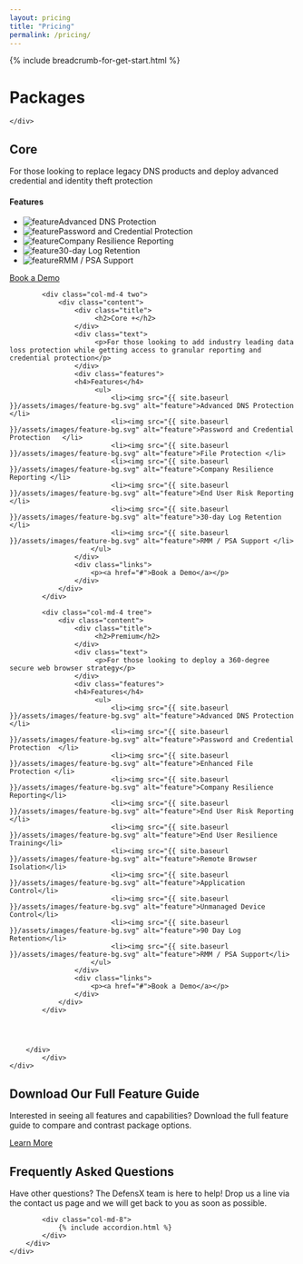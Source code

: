 ```yaml
---
layout: pricing
title: "Pricing"
permalink: /pricing/
---
```

<div id="pricing_slider">
    <div class="container">
        <div class="row"> <div class="col-md-12 text-right">{% include breadcrumb-for-get-start.html %}</div></div>
        <div class="row"> <div class="col-md-12 text-left"><h1>Packages</h1></div></div>
         
    </div>
</div>

<div id="pricing_tree_box">
    <div class="container">
        <div class="scroll-container">
        <div class="row">
            <div class="col-md-4 one">
                <div class="content">
                    <div class="title text-left">
                         <h2>Core</h2>
                    </div>
                    <div class="text">
                         <p>For those looking to replace legacy DNS products and deploy advanced credential and identity theft protection</p>
                    </div>
                    <div class="features">
                    <h4>Features</h4>
                         <ul>
                             <li><img src="{{ site.baseurl }}/assets/images/feature-bg.svg" alt="feature">Advanced DNS Protection </li>
                             <li><img src="{{ site.baseurl }}/assets/images/feature-bg.svg" alt="feature">Password and Credential Protection  </li>
                             <li><img src="{{ site.baseurl }}/assets/images/feature-bg.svg" alt="feature">Company Resilience Reporting  </li>
                             <li><img src="{{ site.baseurl }}/assets/images/feature-bg.svg" alt="feature">30-day Log Retention </li>
                             <li><img src="{{ site.baseurl }}/assets/images/feature-bg.svg" alt="feature">RMM / PSA Support </li>
                        </ul>
                    </div>
                    <div class="links">
                        <p><a href="#">Book a Demo</a></p>
                    </div>
                </div>
            </div>
            
            <div class="col-md-4 two">
                <div class="content">
                    <div class="title">
                         <h2>Core +</h2>
                    </div>
                    <div class="text">
                         <p>For those looking to add industry leading data loss protection while getting access to granular reporting and credential protection</p>
                    </div>
                    <div class="features">
                    <h4>Features</h4>
                         <ul>
                             <li><img src="{{ site.baseurl }}/assets/images/feature-bg.svg" alt="feature">Advanced DNS Protection </li>
                             <li><img src="{{ site.baseurl }}/assets/images/feature-bg.svg" alt="feature">Password and Credential Protection   </li>
                             <li><img src="{{ site.baseurl }}/assets/images/feature-bg.svg" alt="feature">File Protection </li>
                             <li><img src="{{ site.baseurl }}/assets/images/feature-bg.svg" alt="feature">Company Resilience Reporting </li>
                             <li><img src="{{ site.baseurl }}/assets/images/feature-bg.svg" alt="feature">End User Risk Reporting  </li>
                             <li><img src="{{ site.baseurl }}/assets/images/feature-bg.svg" alt="feature">30-day Log Retention </li>
                             <li><img src="{{ site.baseurl }}/assets/images/feature-bg.svg" alt="feature">RMM / PSA Support </li>
                        </ul>
                    </div>
                    <div class="links">
                        <p><a href="#">Book a Demo</a></p>
                    </div>
                </div>
            </div>
            
            <div class="col-md-4 tree">
                <div class="content">
                    <div class="title">
                         <h2>Premium</h2>
                    </div>
                    <div class="text">
                         <p>For those looking to deploy a 360-degree secure web browser strategy</p>
                    </div>
                    <div class="features">
                    <h4>Features</h4>
                         <ul>
                             <li><img src="{{ site.baseurl }}/assets/images/feature-bg.svg" alt="feature">Advanced DNS Protection </li>
                             <li><img src="{{ site.baseurl }}/assets/images/feature-bg.svg" alt="feature">Password and Credential Protection  </li>
                             <li><img src="{{ site.baseurl }}/assets/images/feature-bg.svg" alt="feature">Enhanced File Protection </li>
                             <li><img src="{{ site.baseurl }}/assets/images/feature-bg.svg" alt="feature">Company Resilience Reporting</li>
                             <li><img src="{{ site.baseurl }}/assets/images/feature-bg.svg" alt="feature">End User Risk Reporting </li>
                             <li><img src="{{ site.baseurl }}/assets/images/feature-bg.svg" alt="feature">End User Resilience Training</li>
                             <li><img src="{{ site.baseurl }}/assets/images/feature-bg.svg" alt="feature">Remote Browser Isolation</li>
                             <li><img src="{{ site.baseurl }}/assets/images/feature-bg.svg" alt="feature">Application Control</li>
                             <li><img src="{{ site.baseurl }}/assets/images/feature-bg.svg" alt="feature">Unmanaged Device Control</li>
                             <li><img src="{{ site.baseurl }}/assets/images/feature-bg.svg" alt="feature">90 Day Log Retention</li>
                             <li><img src="{{ site.baseurl }}/assets/images/feature-bg.svg" alt="feature">RMM / PSA Support</li>
                        </ul>
                    </div>
                    <div class="links">
                        <p><a href="#">Book a Demo</a></p>
                    </div>
                </div>
            </div>
            
              

            
        </div>
            </div>
    </div>    
</div>




<div id="download_guide">
    <div class="container">
        <div class="row">
            <div class="col-md-8">
                <div class="text">
                    <h2>Download Our Full Feature Guide</h2>
                    <p>Interested in seeing all features and capabilities? Download the full feature guide to compare and contrast package options.</p>
                    <p><a href="#">Learn More</a></p>
                </div>
            </div>
        </div>
    </div>
</div>


<div id="accordion-pages">
    <div class="container">
        <div class="row">
            <div class="col-md-4">
                 <h2>Frequently Asked Questions</h2>
                <p>Have other questions? The DefensX team is here to help! Drop us a line via the contact us page and we will get back to you as soon as possible.</p>
            </div>
            
            <div class="col-md-8">
                {% include accordion.html %}
            </div>
        </div>
    </div>
</div>

